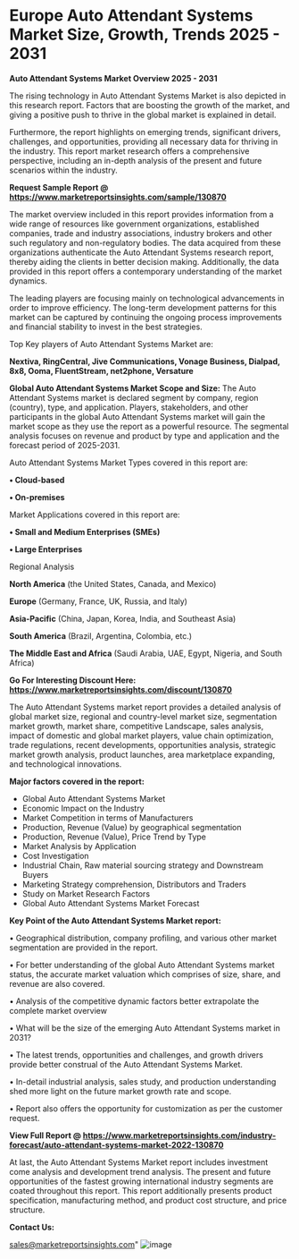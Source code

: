 # Europe Auto Attendant Systems Market Size, Growth, Trends 2025 - 2031

<Strong> Auto Attendant Systems Market Overview 2025 - 2031</strong>

The rising technology in Auto Attendant Systems Market is also depicted in this research report. Factors that are boosting the growth of the market, and giving a positive push to thrive in the global market is explained in detail.

Furthermore, the report highlights on emerging trends, significant drivers, challenges, and opportunities, providing all necessary data for thriving in the industry. This report market research offers a comprehensive perspective, including an in-depth analysis of the present and future scenarios within the industry.

<strong>Request Sample Report @ <a href=https://www.marketreportsinsights.com/sample/130870>https://www.marketreportsinsights.com/sample/130870</a></strong>

The market overview included in this report provides information from a wide range of resources like government organizations, established companies, trade and industry associations, industry brokers and other such regulatory and non-regulatory bodies. The data acquired from these organizations authenticate the Auto Attendant Systems research report, thereby aiding the clients in better decision making. Additionally, the data provided in this report offers a contemporary understanding of the market dynamics.

The leading players are focusing mainly on technological advancements in order to improve efficiency. The long-term development patterns for this market can be captured by continuing the ongoing process improvements and financial stability to invest in the best strategies.

Top Key players of Auto Attendant Systems Market are:

<strong>Nextiva, RingCentral, Jive Communications, Vonage Business, Dialpad, 8x8, Ooma, FluentStream, net2phone, Versature</strong>

<strong><b>Global Auto Attendant Systems Market Scope and Size:</b></strong>
The Auto Attendant Systems market is declared segment by company, region (country), type, and application. Players, stakeholders, and other participants in the global Auto Attendant Systems market will gain the market scope as they use the report as a powerful resource. The segmental analysis focuses on revenue and product by type and application and the forecast period of 2025-2031.

Auto Attendant Systems Market Types covered in this report are:

<strong>• Cloud-based

• On-premises</strong>

Market Applications covered in this report are:

<strong>• Small and Medium Enterprises (SMEs)

• Large Enterprises</strong> 

Regional Analysis

<strong>North America</strong> (the United States, Canada, and Mexico)

<strong>Europe</strong> (Germany, France, UK, Russia, and Italy)

<strong>Asia-Pacific</strong> (China, Japan, Korea, India, and Southeast Asia)

<strong>South America</strong> (Brazil, Argentina, Colombia, etc.)

<strong>The Middle East and Africa</strong> (Saudi Arabia, UAE, Egypt, Nigeria, and South Africa)

<strong>Go For Interesting Discount Here: <a href=https://www.marketreportsinsights.com/discount/130870>https://www.marketreportsinsights.com/discount/130870</a></strong>

The Auto Attendant Systems market report provides a detailed analysis of global market size, regional and country-level market size, segmentation market growth, market share, competitive Landscape, sales analysis, impact of domestic and global market players, value chain optimization, trade regulations, recent developments, opportunities analysis, strategic market growth analysis, product launches, area marketplace expanding, and technological innovations.

<strong><b>Major factors covered in the report:</b></strong>
<ul>
  <li>Global Auto Attendant Systems Market </li>
  <li>Economic Impact on the Industry</li>
  <li>Market Competition in terms of Manufacturers</li>
  <li>Production, Revenue (Value) by geographical segmentation</li>
  <li>Production, Revenue (Value), Price Trend by Type</li>
  <li>Market Analysis by Application</li>
  <li>Cost Investigation</li>
  <li>Industrial Chain, Raw material sourcing strategy and Downstream Buyers</li>
  <li>Marketing Strategy comprehension, Distributors and Traders</li>
  <li>Study on Market Research Factors</li>
  <li>Global Auto Attendant Systems Market Forecast</li>
</ul>

<strong><b>Key Point of the Auto Attendant Systems Market report:</b></strong>

• Geographical distribution, company profiling, and various other market segmentation are provided in the report.

• For better understanding of the global Auto Attendant Systems market status, the accurate market valuation which comprises of size, share, and revenue are also covered.

• Analysis of the competitive dynamic factors better extrapolate the complete market overview

• What will be the size of the emerging Auto Attendant Systems market in 2031?

• The latest trends, opportunities and challenges, and growth drivers provide better construal of the Auto Attendant Systems Market.

• In-detail industrial analysis, sales study, and production understanding shed more light on the future market growth rate and scope.

• Report also offers the opportunity for customization as per the customer request.

<strong><b>View Full Report @ <a href=https://www.marketreportsinsights.com/industry-forecast/auto-attendant-systems-market-2022-130870>https://www.marketreportsinsights.com/industry-forecast/auto-attendant-systems-market-2022-130870</a></b></strong>


At last, the Auto Attendant Systems Market report includes investment come analysis and development trend analysis. The present and future opportunities of the fastest growing international industry segments are coated throughout this report. This report additionally presents product specification, manufacturing method, and product cost structure, and price structure.

<strong>Contact Us:</strong>

sales@marketreportsinsights.com"
![image](https://github.com/user-attachments/assets/205afc57-49d9-4cfe-a74f-97fbb41c4db0)
